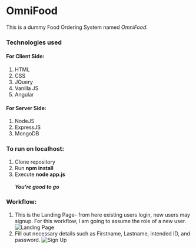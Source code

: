 # OmniFood
This is a dummy Food Ordering System named *OmniFood*.<br>
### Technologies used
#### For Client Side:
1. HTML<br>
2. CSS<br>
3. JQuery<br>
4. Vanilla JS<br>
5. Angular<br>
 
#### For Server Side:
1. NodeJS<br>
2. ExpressJS<br>
3. MongoDB<br>

### To run on localhost:
1. Clone repository<br>
2. Run **npm install**<br>
3. Execute **node app.js**<br><br>
***You're good to go***
### Workflow:
1. This is the Landing Page- from here existing users login, new users may signup. For this workflow, I am going to assume the role of a new user.
![Landing Page](https://github.com/shinjondas/WebTech_Project/blob/master/Landing.PNG)<br>
2. Fill out necessary details such as Firstname, Lastname, intended ID, and password.
![Sign Up](https://github.com/shinjondas/WebTech_Project/blob/master/Signup.PNG)<br>
